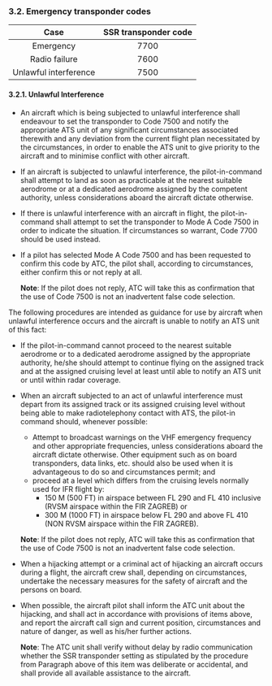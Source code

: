 ### 3.2. **Emergency transponder codes**

|         Case          | SSR transponder code |
| :-------------------: | :------------------: |
|       Emergency       |         7700         |
|     Radio failure     |         7600         |
| Unlawful interference |         7500         |

#### 3.2.1. Unlawful Interference

- An aircraft which is being subjected to unlawful interference shall endeavour to set the transponder to Code 7500 and notify the appropriate ATS unit of any significant circumstances associated  therewith  and  any  deviation from the  current flight  plan necessitated by the circumstances,  in  order  to  enable the ATS unit to give priority to the aircraft and to minimise conflict  with other aircraft.

- If an aircraft is subjected to unlawful interference, the pilot-in-command shall attempt to land as soon as practicable at the nearest suitable aerodrome or at a dedicated aerodrome assigned by the  competent  authority, unless considerations aboard the aircraft dictate otherwise.

- If there is unlawful interference with an aircraft in flight, the pilot-in-command shall attempt to set the transponder to Mode A Code 7500 in order to indicate the situation. If circumstances so warrant, Code 7700 should be used instead.

- If a pilot has selected Mode A Code 7500 and has been requested to confirm this code by ATC, the pilot shall, according to circumstances, either confirm this or not reply at all.

  **Note**: If the pilot does not reply, ATC will take this as confirmation that the use of Code 7500 is not an inadvertent false code selection.

The following procedures are intended as guidance for use by aircraft when unlawful interference occurs and the aircraft is unable to notify an ATS unit of this fact:

- If the pilot-in-command cannot proceed to the nearest suitable aerodrome or to a dedicated aerodrome assigned by the appropriate authority, he/she should attempt to continue flying on the assigned track and at the assigned cruising level at least until able to notify an ATS unit or until within radar coverage.

- When an aircraft subjected to an act of unlawful interference must depart from its assigned track or its assigned cruising level without being able to make radiotelephony contact with ATS, the pilot-in command should, whenever possible:

  - Attempt to broadcast warnings on the VHF emergency frequency and other appropriate frequencies, unless considerations aboard the aircraft dictate otherwise. Other equipment such as on board transponders, data links, etc. should also be used when it is advantageous to do so and circumstances permit; and
  - proceed at a level which differs from the cruising levels normally used for IFR flight by:
    - 150 M (500 FT) in airspace between FL 290 and FL 410 inclusive (RVSM airspace within the FIR ZAGREB) or
    - 300 M (1000 FT) in airspace below FL 290 and above FL 410 (NON RVSM airspace within the FIR ZAGREB).

  **Note**: If the pilot does not reply, ATC will take this as confirmation that the use of Code 7500 is not an inadvertent false code selection.

- When a hijacking attempt or a criminal act of hijacking an aircraft occurs during a flight, the aircraft crew shall, depending on circumstances, undertake the necessary measures for the safety of aircraft and the persons on board.

- When possible, the aircraft pilot shall inform the ATC unit about the hijacking, and shall act in accordance with provisions of items above, and report the aircraft call sign and current position, circumstances and nature of danger, as well as his/her further actions.

  **Note**: The ATC unit shall verify without delay by radio communication whether the SSR transponder setting as stipulated by the procedure from Paragraph above of this item was deliberate or accidental, and shall provide all available assistance to the aircraft.